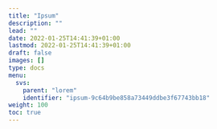 ```yaml
---
title: "Ipsum"
description: ""
lead: ""
date: 2022-01-25T14:41:39+01:00
lastmod: 2022-01-25T14:41:39+01:00
draft: false
images: []
type: docs
menu:
  svs:
    parent: "lorem"
    identifier: "ipsum-9c64b9be858a73449ddbe3f67743bb18"
weight: 100
toc: true
---
```

